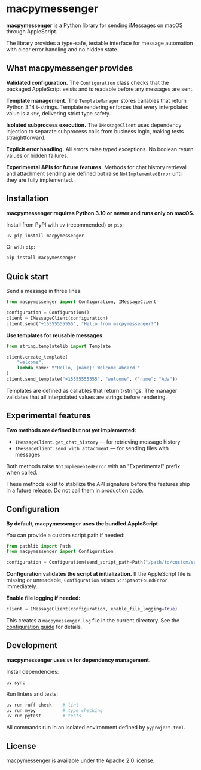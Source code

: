 # macpymessenger

**macpymessenger** is a Python library for sending iMessages on macOS through AppleScript.

The library provides a type-safe, testable interface for message automation with clear error handling and no hidden state.

## What macpymessenger provides

**Validated configuration.** The `Configuration` class checks that the packaged AppleScript exists and is readable before any messages are sent.

**Template management.** The `TemplateManager` stores callables that return Python 3.14 t-strings. Template rendering enforces that every interpolated value is a `str`, delivering strict type safety.

**Isolated subprocess execution.** The `IMessageClient` uses dependency injection to separate subprocess calls from business logic, making tests straightforward.

**Explicit error handling.** All errors raise typed exceptions. No boolean return values or hidden failures.

**Experimental APIs for future features.** Methods for chat history retrieval and attachment sending are defined but raise `NotImplementedError` until they are fully implemented.

## Installation

**macpymessenger requires Python 3.10 or newer and runs only on macOS.**

Install from PyPI with `uv` (recommended) or `pip`:

```bash
uv pip install macpymessenger
```

Or with `pip`:

```bash
pip install macpymessenger
```

## Quick start

Send a message in three lines:

```python
from macpymessenger import Configuration, IMessageClient

configuration = Configuration()
client = IMessageClient(configuration)
client.send("+15555555555", "Hello from macpymessenger!")
```

**Use templates for reusable messages:**

```python
from string.templatelib import Template

client.create_template(
    "welcome",
    lambda name: t"Hello, {name}! Welcome aboard."
)
client.send_template("+15555555555", "welcome", {"name": "Ada"})
```

Templates are defined as callables that return t-strings. The manager validates that all interpolated values are strings before rendering.

## Experimental features

**Two methods are defined but not yet implemented:**

- `IMessageClient.get_chat_history` — for retrieving message history
- `IMessageClient.send_with_attachment` — for sending files with messages

Both methods raise `NotImplementedError` with an "Experimental" prefix when called.

These methods exist to stabilize the API signature before the features ship in a future release. Do not call them in production code.

## Configuration

**By default, macpymessenger uses the bundled AppleScript.**

You can provide a custom script path if needed:

```python
from pathlib import Path
from macpymessenger import Configuration

configuration = Configuration(send_script_path=Path("/path/to/custom/sendMessage.scpt"))
```

**Configuration validates the script at initialization.** If the AppleScript file is missing or unreadable, `Configuration` raises `ScriptNotFoundError` immediately.

**Enable file logging if needed:**

```python
client = IMessageClient(configuration, enable_file_logging=True)
```

This creates a `macpymessenger.log` file in the current directory. See the [configuration guide](docs/configuration.rst) for details.

## Development

**macpymessenger uses `uv` for dependency management.**

Install dependencies:

```bash
uv sync
```

Run linters and tests:

```bash
uv run ruff check    # lint
uv run mypy          # type checking
uv run pytest        # tests
```

All commands run in an isolated environment defined by `pyproject.toml`.

## License

macpymessenger is available under the [Apache 2.0 license](LICENSE).
